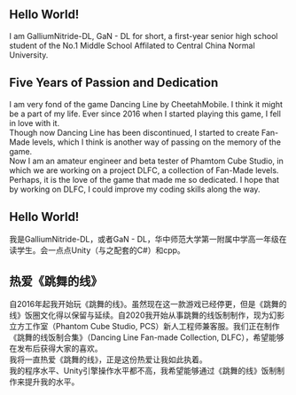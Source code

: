 <h2>Hello World!</h2>
I am GalliumNitride-DL, GaN - DL for short, a first-year senior high school student of the No.1 Middle School Affilated to Central China Normal University.

<h2>Five Years of Passion and Dedication</h2>
I am very fond of the game Dancing Line by CheetahMobile. I think it might be a part of my life. Ever since 2016 when I started playing this game, I fell in love with it.<br/>
Though now Dancing Line has been discontinued, I started to create Fan-Made levels, which I think is another way of passing on the memory of the game.<br/>
Now I am an amateur engineer and beta tester of Phamtom Cube Studio, in which we are working on a project DLFC, a collection of Fan-Made levels.<br/>
Perhaps, it is the love of the game that made me so dedicated. I hope that by working on DLFC, I could improve my coding skills along the way.<br/>

<h2>Hello World!</h2>
我是GalliumNitride-DL，或者GaN - DL，华中师范大学第一附属中学高一年级在读学生。会一点点Unity（与之配套的C#）和cpp。

<h2>热爱《跳舞的线》</h2>
自2016年起我开始玩《跳舞的线》。虽然现在这一款游戏已经停更，但是《跳舞的线》饭圈文化得以保留与延续。自2020我开始从事跳舞的线饭制制作，现为幻影立方工作室（Phantom Cube Studio, PCS）新人工程师兼客服。我们正在制作《跳舞的线饭制合集》（Dancing Line Fan-made Collection, DLFC），希望能够在发布后获得大家的喜欢。<br/>
我将一直热爱《跳舞的线》，正是这份热爱让我如此执着。<br/>
我的程序水平、Unity引擎操作水平都不高，我希望能够通过《跳舞的线》饭制制作来提升我的水平。<br/>
